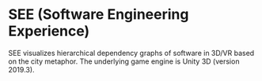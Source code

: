 # SEE (Software Engineering Experience)

SEE visualizes hierarchical dependency graphs of software in 3D/VR based on the city metaphor. The underlying game engine is Unity 3D (version 2019.3). 
